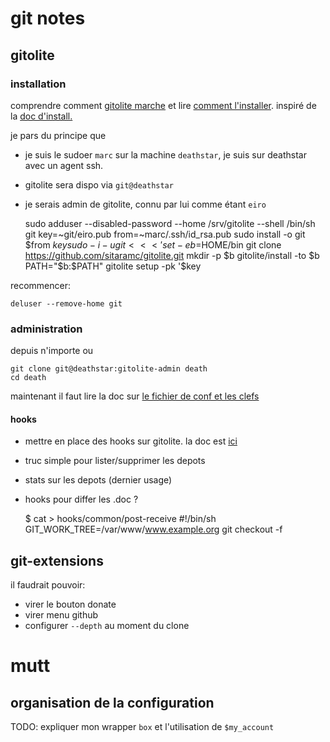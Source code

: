 
# git notes  

## gitolite   

### installation

comprendre comment [gitolite marche](http://gitolite.com/gitolite/how.html)
et lire [comment l'installer](http://gitolite.com/gitolite/qi.html).
inspiré de la [doc d'install.](https://github.com/sitaramc/gitolite) 

je pars du principe que 

* je suis le sudoer `marc` sur la machine `deathstar`,
  je suis sur deathstar avec un agent ssh.
* gitolite sera dispo via `git@deathstar`
* je serais admin de gitolite, connu par lui comme étant `eiro` 

    sudo adduser --disabled-password --home /srv/gitolite --shell /bin/sh git 
    key=~git/eiro.pub
    from=~marc/.ssh/id_rsa.pub 
    sudo install -o git $from $key 
    sudo -i -u git <<< '
        set -e
        b=$HOME/bin
        git clone https://github.com/sitaramc/gitolite.git
        mkdir -p $b
        gitolite/install -to $b
        PATH="$b:$PATH"
        gitolite setup -pk '$key

recommencer: 

    deluser --remove-home git 

### administration 

depuis n'importe ou 

    git clone git@deathstar:gitolite-admin death
    cd death 

maintenant il faut lire la doc sur
[le fichier de conf et les clefs](http://gitolite.com/gitolite/admin.html#adminrepo) 


#### hooks 

* mettre en place des hooks sur gitolite. la doc est [ici](http://gitolite.com/gitolite/cust.html)
* truc simple pour lister/supprimer les depots
* stats sur les depots (dernier usage)
* hooks pour differ les .doc ? 

    $ cat > hooks/common/post-receive 
    #!/bin/sh 
    GIT_WORK_TREE=/var/www/www.example.org git checkout -f  

## git-extensions

il faudrait pouvoir: 

* virer le bouton donate
* virer menu github
* configurer `--depth` au moment du clone  

# mutt 

## organisation de la configuration

TODO: expliquer mon wrapper `box` et l'utilisation de `$my_account`

##  





